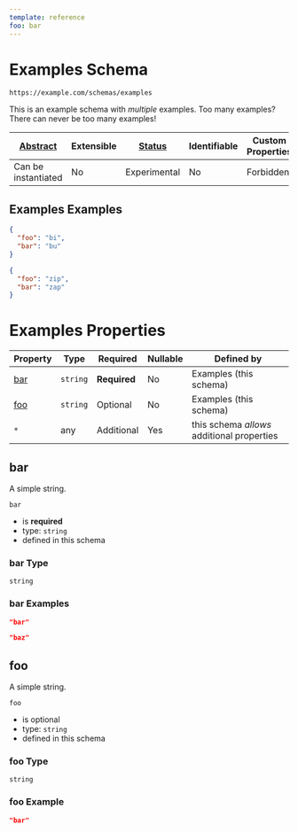 ```yaml
---
template: reference
foo: bar
---
```


# Examples Schema

```
https://example.com/schemas/examples
```

This is an example schema with *multiple* examples. Too many examples? There can never be too many examples!

| [Abstract](../abstract.md) | Extensible | [Status](../status.md) | Identifiable | Custom Properties | Additional Properties | Defined In |
|----------------------------|------------|------------------------|--------------|-------------------|-----------------------|------------|
| Can be instantiated | No | Experimental | No | Forbidden | Permitted | [examples.schema.json](examples.schema.json) |

## Examples Examples

```json
{
  "foo": "bi",
  "bar": "bu"
}
```

```json
{
  "foo": "zip",
  "bar": "zap"
}
```


# Examples Properties

| Property | Type | Required | Nullable | Defined by |
|----------|------|----------|----------|------------|
| [bar](#bar) | `string` | **Required**  | No | Examples (this schema) |
| [foo](#foo) | `string` | Optional  | No | Examples (this schema) |
| `*` | any | Additional | Yes | this schema *allows* additional properties |

## bar

A simple string.

`bar`

* is **required**
* type: `string`
* defined in this schema

### bar Type


`string`





### bar Examples

```json
"bar"
```

```json
"baz"
```



## foo

A simple string.

`foo`

* is optional
* type: `string`
* defined in this schema

### foo Type


`string`





### foo Example

```json
"bar"
```

